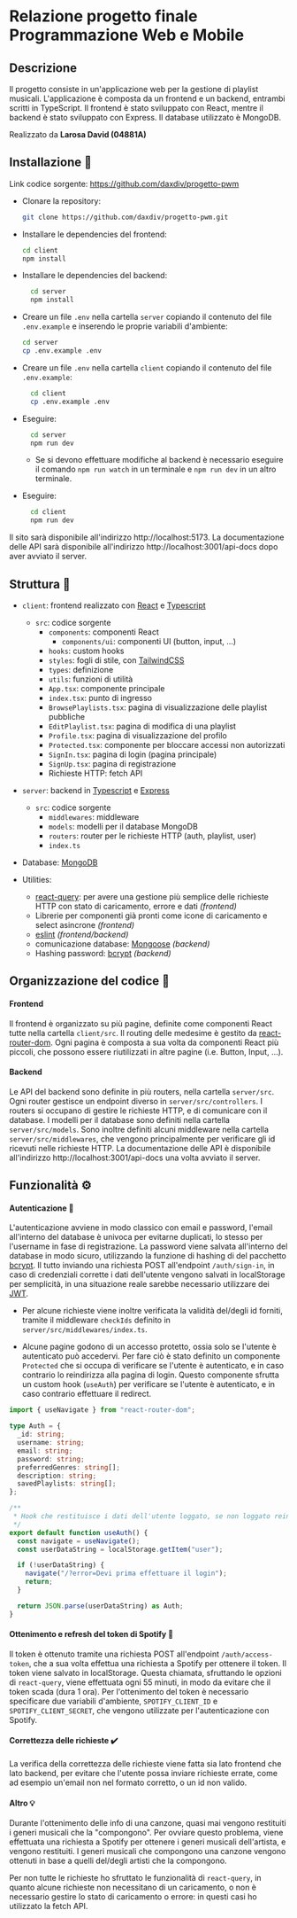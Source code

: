 # Relazione progetto finale Programmazione Web e Mobile

## Descrizione

Il progetto consiste in un'applicazione web per la gestione di playlist musicali. L'applicazione è composta da un frontend e un backend, entrambi scritti in TypeScript. Il frontend è stato sviluppato con React, mentre il backend è stato sviluppato con Express. Il database utilizzato è MongoDB.

Realizzato da **Larosa David (04881A)**

## Installazione :wrench:

Link codice sorgente: https://github.com/daxdiv/progetto-pwm

- Clonare la repository:
  ```bash
  git clone https://github.com/daxdiv/progetto-pwm.git
  ```
- Installare le dependencies del frontend:
  ```bash
  cd client
  npm install
  ```
- Installare le dependencies del backend:
  ```bash
    cd server
    npm install
  ```
- Creare un file `.env` nella cartella `server` copiando il contenuto del file `.env.example` e inserendo le proprie variabili d'ambiente:

  ```bash
  cd server
  cp .env.example .env
  ```

- Creare un file `.env` nella cartella `client` copiando il contenuto del file `.env.example`:
  ```bash
    cd client
    cp .env.example .env
  ```
- Eseguire:
  ```bash
    cd server
    npm run dev
  ```
  - Se si devono effettuare modifiche al backend è necessario eseguire il comando `npm run watch` in un terminale e `npm run dev` in un altro terminale.
- Eseguire:
  ```bash
    cd client
    npm run dev
  ```

Il sito sarà disponibile all'indirizzo http://localhost:5173.
La documentazione delle API sarà disponibile all'indirizzo http://localhost:3001/api-docs dopo aver avviato il server.

## Struttura :file_folder:

- `client`: frontend realizzato con [React](https://react.dev) e [Typescript](https://www.typescriptlang.org)
  - `src`: codice sorgente
    - `components`: componenti React
      - `components/ui`: componenti UI (button, input, ...)
    - `hooks`: custom hooks
    - `styles`: fogli di stile, con [TailwindCSS](https://tailwindcss.com)
    - `types`: definizione
    - `utils`: funzioni di utilità
    - `App.tsx`: componente principale
    - `index.tsx`: punto di ingresso
    - `BrowsePlaylists.tsx`: pagina di visualizzazione delle playlist pubbliche
    - `EditPlaylist.tsx`: pagina di modifica di una playlist
    - `Profile.tsx`: pagina di visualizzazione del profilo
    - `Protected.tsx`: componente per bloccare accessi non autorizzati
    - `SignIn.tsx`: pagina di login (pagina principale)
    - `SignUp.tsx`: pagina di registrazione
    - Richieste HTTP: fetch API
- `server`: backend in [Typescript](https://www.typescriptlang.org) e [Express](https://expressjs.com)
  - `src`: codice sorgente
    - `middlewares`: middleware
    - `models`: modelli per il database MongoDB
    - `routers`: router per le richieste HTTP (auth, playlist, user)
    - `index.ts`
- Database: [MongoDB](https://www.mongodb.com)

- Utilities:
  - [react-query](https://tanstack.com/query/v3/): per avere una gestione più semplice delle richieste HTTP con stato di caricamento, errore e dati _(frontend)_
  - Librerie per componenti già pronti come icone di caricamento e select asincrone _(frontend)_
  - [eslint](https://eslint.org) _(frontend/backend)_
  - comunicazione database: [Mongoose](https://mongoosejs.com) _(backend)_
  - Hashing password: [bcrypt](https://www.npmjs.com/package/bcrypt) _(backend)_

## Organizzazione del codice :file_folder:

#### Frontend

Il frontend è organizzato su più pagine, definite come componenti React tutte nella cartella `client/src`.
Il routing delle medesime è gestito da [react-router-dom](https://reactrouter.com/web/guides/quick-start).
Ogni pagina è composta a sua volta da componenti React più piccoli, che possono essere riutilizzati in altre pagine (i.e. Button, Input, ...).

#### Backend

Le API del backend sono definite in più routers, nella cartella `server/src`. Ogni router gestisce un endpoint diverso in `server/src/controllers`. I routers si occupano di gestire le richieste HTTP, e di comunicare con il database. I modelli per il database sono definiti nella cartella `server/src/models`.
Sono inoltre definiti alcuni middleware nella cartella `server/src/middlewares`, che vengono principalmente per verificare gli id ricevuti nelle richieste HTTP.
La documentazione delle API è disponibile all'indirizzo http://localhost:3001/api-docs una volta avviato il server.

## Funzionalità :gear:

#### Autenticazione :closed_lock_with_key:

L'autenticazione avviene in modo classico con email e password, l'email all'interno del database è univoca per evitarne duplicati, lo stesso per l'username in fase di registrazione. La password viene salvata all'interno del database in modo sicuro, utilizzando la funzione di hashing di del pacchetto [bcrypt](https://www.npmjs.com/package/bcrypt).
Il tutto inviando una richiesta POST all'endpoint `/auth/sign-in`, in caso di credenziali corrette i dati dell'utente vengono salvati in localStorage per semplicità, in una situazione reale sarebbe necessario utilizzare dei [JWT](https://jwt.io/introduction).

- Per alcune richieste viene inoltre verificata la validità del/degli id forniti, tramite il middleware `checkIds` definito in `server/src/middlewares/index.ts`.

- Alcune pagine godono di un accesso protetto, ossia solo se l'utente è autenticato può accedervi. Per fare ciò è stato definito un componente `Protected` che si occupa di verificare se l'utente è autenticato, e in caso contrario lo reindirizza alla pagina di login.
  Questo componente sfrutta un custom hook (`useAuth`) per verificare se l'utente è autenticato, e in caso contrario effettuare il redirect.

```typescript
import { useNavigate } from "react-router-dom";

type Auth = {
  _id: string;
  username: string;
  email: string;
  password: string;
  preferredGenres: string[];
  description: string;
  savedPlaylists: string[];
};

/**
 * Hook che restituisce i dati dell'utente loggato, se non loggato reindirizza alla pagina di login
 */
export default function useAuth() {
  const navigate = useNavigate();
  const userDataString = localStorage.getItem("user");

  if (!userDataString) {
    navigate("/?error=Devi prima effettuare il login");
    return;
  }

  return JSON.parse(userDataString) as Auth;
}
```

#### Ottenimento e refresh del token di Spotify :arrows_counterclockwise:

Il token è ottenuto tramite una richiesta POST all'endpoint `/auth/access-token`, che a sua volta effettua una richiesta a Spotify per ottenere il token. Il token viene salvato in localStorage.
Questa chiamata, sfruttando le opzioni di `react-query`, viene effettuata ogni 55 minuti, in modo da evitare che il token scada (dura 1 ora).
Per l'ottenimento del token è necessario specificare due variabili d'ambiente, `SPOTIFY_CLIENT_ID` e `SPOTIFY_CLIENT_SECRET`, che vengono utilizzate per l'autenticazione con Spotify.

#### Correttezza delle richieste :heavy_check_mark:

La verifica della correttezza delle richieste viene fatta sia lato frontend che lato backend, per evitare che l'utente possa inviare richieste errate, come ad esempio un'email non nel formato corretto, o un id non valido.

#### Altro :bulb:

Durante l'ottenimento delle info di una canzone, quasi mai vengono restituiti i generi musicali che la "compongono".
Per ovviare questo problema, viene effettuata una richiesta a Spotify per ottenere i generi musicali dell'artista, e vengono restituiti.
I generi musicali che compongono una canzone vengono ottenuti in base a quelli del/degli artisti che la compongono.

Per non tutte le richieste ho sfruttato le funzionalità di `react-query`, in quanto alcune richieste non necessitano di un caricamento, o non è necessario gestire lo stato di caricamento o errore: in questi casi ho utilizzato la fetch API.
